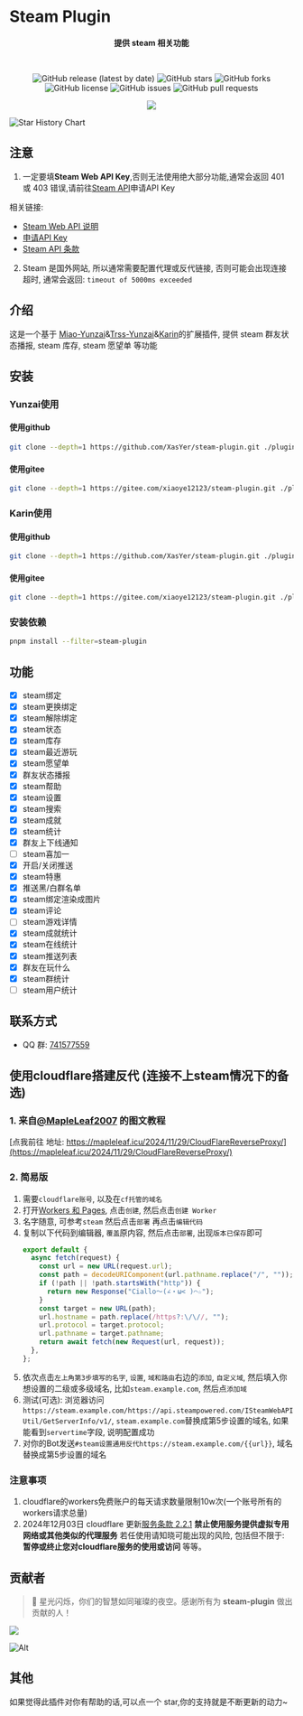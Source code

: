 # Steam Plugin

<div align="center">

**提供 steam 相关功能**

<br/>

![GitHub release (latest by date)](https://img.shields.io/github/v/release/XasYer/steam-plugin)
![GitHub stars](https://img.shields.io/github/stars/XasYer/steam-plugin?style=social)
![GitHub forks](https://img.shields.io/github/forks/XasYer/steam-plugin?style=social)
![GitHub license](https://img.shields.io/github/license/XasYer/steam-plugin)
![GitHub issues](https://img.shields.io/github/issues/XasYer/steam-plugin)
![GitHub pull requests](https://img.shields.io/github/issues-pr/XasYer/steam-plugin)
<br/>

<img src="https://count.getloli.com/get/@XasYer-steam-plugin?theme=rule34" />

</div>

![Star History Chart](https://api.star-history.com/svg?repos=XasYer/steam-plugin&type=Date)

## **注意**

1. 一定要填**Steam Web API Key**,否则无法使用绝大部分功能,通常会返回 401 或 403 错误,请前往[Steam API](https://steamcommunity.com/dev/apikey)申请API Key

相关链接:

- [Steam Web API 说明](https://partner.steamgames.com/doc/webapi_overview/auth)
- [申请API Key](https://steamcommunity.com/dev/apikey)
- [Steam API 条款](https://steamcommunity.com/dev/apiterms)

2. Steam 是国外网站, 所以通常需要配置代理或反代链接, 否则可能会出现连接超时, 通常会返回: `timeout of 5000ms exceeded`

## 介绍

这是一个基于 [Miao-Yunzai](https://github.com/yoimiya-kokomi/Miao-Yunzai)&[Trss-Yunzai](https://github.com/TimeRainStarSky/Yunzai)&[Karin](https://github.com/KarinJS/Karin)的扩展插件, 提供 steam 群友状态播报, steam 库存, steam 愿望单 等功能

## 安装

### Yunzai使用

#### 使用github

```bash
git clone --depth=1 https://github.com/XasYer/steam-plugin.git ./plugins/steam-plugin
```

#### 使用gitee

```bash
git clone --depth=1 https://gitee.com/xiaoye12123/steam-plugin.git ./plugins/steam-plugin
```

### Karin使用

#### 使用github

```bash
git clone --depth=1 https://github.com/XasYer/steam-plugin.git ./plugins/karin-plugin-steam
```

#### 使用gitee

```bash
git clone --depth=1 https://gitee.com/xiaoye12123/steam-plugin.git ./plugins/karin-plugin-steam
```

### 安装依赖

```bash
pnpm install --filter=steam-plugin
```

## 功能

- [x] steam绑定
- [x] steam更换绑定
- [x] steam解除绑定
- [x] steam状态
- [x] steam库存
- [x] steam最近游玩
- [x] steam愿望单
- [x] 群友状态播报
- [x] steam帮助
- [x] steam设置
- [x] steam搜索
- [x] steam成就
- [x] steam统计
- [x] 群友上下线通知
- [ ] steam喜加一
- [x] 开启/关闭推送
- [x] steam特惠
- [x] 推送黑/白群名单
- [x] steam绑定渲染成图片
- [x] steam评论
- [ ] steam游戏详情
- [x] steam成就统计
- [x] steam在线统计
- [x] steam推送列表
- [x] 群友在玩什么
- [x] steam群统计
- [ ] steam用户统计

## 联系方式

- QQ 群: [741577559](http://qm.qq.com/cgi-bin/qm/qr?_wv=1027&k=IvPaOVo_p-6n--FaLm1v39ML9EZaBRCm&authKey=YPs0p%2FRh8MGPQrWZgn99fk4kGB5PtRAoOYIUqK71FBsBYCDdekxCEHFFHnznpYA1&noverify=0&group_code=741577559)

## 使用cloudflare搭建反代 (连接不上steam情况下的备选)

### 1. 来自[@MapleLeaf2007](https://github.com/MapleLeaf2007) 的图文教程

[点我前往 地址: https://mapleleaf.icu/2024/11/29/CloudFlareReverseProxy/](https://mapleleaf.icu/2024/11/29/CloudFlareReverseProxy/)

### 2. 简易版

1. 需要`cloudflare账号`, 以及在`cf托管的域名`
2. 打开[Workers 和 Pages](https://dash.cloudflare.com/1e36e2833bb5f40af76d604e0894cb93/workers-and-pages), 点击`创建`, 然后点击`创建 Worker`
3. 名字随意, 可参考`steam` 然后点击`部署` 再点击`编辑代码`
4. 复制以下代码到编辑器, `覆盖`原内容, 然后点击`部署`, 出现`版本已保存`即可
   ```js
   export default {
     async fetch(request) {
       const url = new URL(request.url);
       const path = decodeURIComponent(url.pathname.replace("/", ""));
       if (!path || !path.startsWith("http")) {
         return new Response("Ciallo～(∠・ω< )⌒☆");
       }
       const target = new URL(path);
       url.hostname = path.replace(/https?:\/\//, "");
       url.protocol = target.protocol;
       url.pathname = target.pathname;
       return await fetch(new Request(url, request));
     },
   };
   ```
5. 依次点击`左上角第3步填写的名字`, `设置`, `域和路由`右边的`添加`, `自定义域`, 然后填入你想设置的二级或多级域名, 比如`steam.example.com`, 然后点`添加域`
6. 测试(可选): 浏览器访问`https://steam.example.com/https://api.steampowered.com/ISteamWebAPIUtil/GetServerInfo/v1/`, `steam.example.com`替换成第5步设置的域名, 如果能看到`servertime`字段, 说明配置成功
7. 对你的Bot发送`#steam设置通用反代https://steam.example.com/{{url}}`, 域名替换成第5步设置的域名

### 注意事项

1. cloudflare的workers免费账户的每天请求数量限制10w次(一个账号所有的workers请求总量)
2. 2024年12月03日 cloudflare 更新[服务条款 2.2.1](https://www.cloudflare.com/zh-cn/terms/) **禁止使用服务提供虚拟专用网络或其他类似的代理服务** 若任使用请知晓可能出现的风险, 包括但不限于: **暂停或终止您对cloudflare服务的使用或访问** 等等。

## 贡献者

> 🌟 星光闪烁，你们的智慧如同璀璨的夜空。感谢所有为 **steam-plugin** 做出贡献的人！

<a href="https://github.com/XasYer/steam-plugin/graphs/contributors">
  <img src="https://contrib.rocks/image?repo=XasYer%2Fsteam-plugin" />
</a>

![Alt](https://repobeats.axiom.co/api/embed/aafe6a6a7a72df285ae3965974546314c467db8d.svg "Repobeats analytics image")

## 其他

如果觉得此插件对你有帮助的话,可以点一个 star,你的支持就是不断更新的动力~
